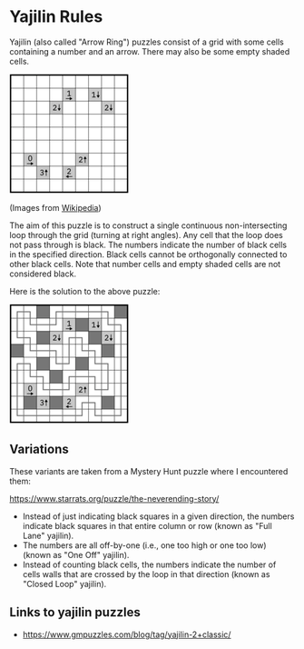 # Yajilin Rules

Yajilin (also called "Arrow Ring") puzzles consist of a grid with some cells containing a number and an arrow. There may also be some empty shaded cells.

![Example yajilin puzzle](images/yajilin.png "Example yajilin puzzle")

(Images from [Wikipedia](https://en.wikipedia.org/wiki/Yajilin))

The aim of this puzzle is to construct a single continuous non-intersecting loop through the grid (turning at right angles). Any cell that the loop does not pass through is black. The numbers indicate the number of black cells in the specified direction. Black cells cannot be orthogonally connected to other black cells. Note that number cells and empty shaded cells are not considered black.

Here is the solution to the above puzzle:

![Example yajilin puzzle solution](images/yajilin_sol.png "Example yajilin puzzle solution")

## Variations

These variants are taken from a Mystery Hunt puzzle where I encountered them:

https://www.starrats.org/puzzle/the-neverending-story/

* Instead of just indicating black squares in a given direction, the numbers indicate black squares in that entire column or row (known as "Full Lane" yajilin).
* The numbers are all off-by-one (i.e., one too high or one too low) (known as "One Off" yajilin).
* Instead of counting black cells, the numbers indicate the number of cells walls that are crossed by the loop in that direction (known as "Closed Loop" yajilin).

## Links to yajilin puzzles

* https://www.gmpuzzles.com/blog/tag/yajilin-2+classic/
